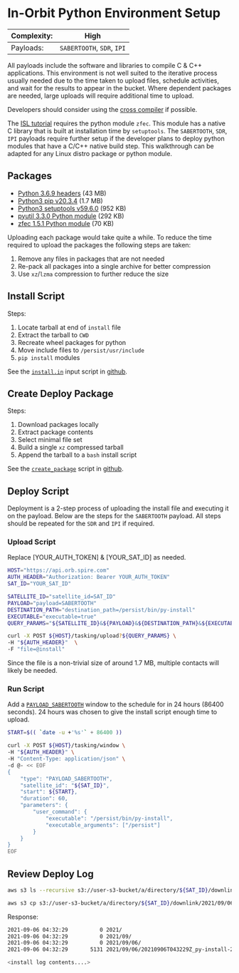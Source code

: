 # In-Orbit Python Environment Setup

|Complexity:|High|
|-|-|
|Payloads:|`SABERTOOTH`, `SDR`, `IPI`|


All payloads include the software and libraries to compile C & C++ applications. This environment is not well suited to the iterative process usually needed due to the time taken to upload files, schedule activities, and wait for the results to appear in the bucket. Where dependent packages are needed, large uploads will require additional time to upload.

Developers should consider using the [cross compiler](../cross-compiling/) if possible.

The [ISL tutorial](../../tutorials/isl/) requires the python module `zfec`. This module has a native C library that is built at installation time by `setuptools`. The `SABERTOOTH`, `SDR`, `IPI` payloads require further setup if the developer plans to deploy python modules that have a C/C++ native build step. This walkthrough can be adapted for any Linux distro package or python module.


## Packages

  - [Python 3.6.9 headers](http://ports.ubuntu.com/ubuntu-ports/pool/main/p/python3.6/libpython3.6-dev_3.6.9-1~18.04ubuntu1.6_arm64.deb) (43 MB)
  - [Python3 pip v20.3.4](https://pypi.org/project/pip/) (1.7 MB)
  - [Python3 setuptools v59.6.0](https://pypi.org/project/setuptools/) (952 KB)
  - [pyutil 3.3.0 Python module](https://pypi.org/project/pyutil/) (292 KB)
  - [zfec 1.5.1 Python module](https://pypi.org/project/zfec/) (70 KB)

Uploading each package would take quite a while. To reduce the time required to upload the packages the following steps are taken:

1. Remove any files in packages that are not needed
1. Re-pack all packages into a single archive for better compression
1. Use `xz`/`lzma` compression to further reduce the size


## Install Script

Steps:

1. Locate tarball at end of `install` file
1. Extract the tarball to `CWD`
1. Recreate wheel packages for python
1. Move include files to `/persist/usr/include`
1. `pip install` modules

See the [`install.in`](https://github.com/nsat/space-services-user-guide/blob/main/dev-env/in-orbit/install.in) input script in [github](https://github.com/nsat/space-services-user-guide/tree/main/dev-env/in-orbit/).


## Create Deploy Package

Steps:

1. Download packages locally
1. Extract package contents
1. Select minimal file set
1. Build a single `xz` compressed tarball
1. Append the tarball to a `bash` install script


See the [`create_package`](https://github.com/nsat/space-services-user-guide/blob/main/dev-env/in-orbit/create_package) script in [github](https://github.com/nsat/space-services-user-guide/tree/main/dev-env/in-orbit/).


## Deploy Script

Deployment is a 2-step process of uploading the install file and executing it on the payload. Below are the steps for the `SABERTOOTH` payload. All steps should be repeated for the `SDR` and `IPI` if required.


### Upload Script

<aside class="notice">Replace [YOUR_AUTH_TOKEN] & [YOUR_SAT_ID] as needed.</aside>

```bash
HOST="https://api.orb.spire.com"
AUTH_HEADER="Authorization: Bearer YOUR_AUTH_TOKEN"
SAT_ID="YOUR_SAT_ID"

SATELLITE_ID="satellite_id=SAT_ID"
PAYLOAD="payload=SABERTOOTH"
DESTINATION_PATH="destination_path=/persist/bin/py-install"
EXECUTABLE="executable=true"
QUERY_PARAMS="${SATELLITE_ID}&${PAYLOAD}&${DESTINATION_PATH}&${EXECUTABLE}"

curl -X POST ${HOST}/tasking/upload?${QUERY_PARAMS} \
-H "${AUTH_HEADER}"  \
-F "file=@install"
```

Since the file is a non-trivial size of around 1.7 MB, multiple contacts will likely be needed.


### Run Script


Add a [`PAYLOAD_SABERTOOTH`](https://developers.spire.com/tasking-api-docs/#payload_sabertooth) window to the schedule for in 24 hours (86400 seconds). 24 hours was chosen to give the install script enough time to upload.

```bash
START=$(( `date -u +'%s'` + 86400 ))

curl -X POST ${HOST}/tasking/window \
-H "${AUTH_HEADER}" \
-H "Content-Type: application/json" \
-d @- << EOF
{
    "type": "PAYLOAD_SABERTOOTH",
    "satellite_id": "${SAT_ID}",
    "start": ${START},
    "duration": 60,
    "parameters": {
        "user_command": {
            "executable": "/persist/bin/py-install",
            "executable_arguments": ["/persist"]
        }
    }
}
EOF
```


## Review Deploy Log

```bash
aws s3 ls --recursive s3://user-s3-bucket/a/directory/${SAT_ID}/downlink/

aws s3 cp s3://user-s3-bucket/a/directory/${SAT_ID}/downlink/2021/09/06/20210906T043229Z_py-install-2022_01_06_15_02_05.log -
```

Response:

```bash
2021-09-06 04:32:29          0 2021/
2021-09-06 04:32:29          0 2021/09/
2021-09-06 04:32:29          0 2021/09/06/
2021-09-06 04:32:29       5131 2021/09/06/20210906T043229Z_py-install-2022_01_06_15_02_05.log

<install log contents....>
```
